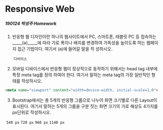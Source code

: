 # Responsive Web

##### 190124 박성주 Homework



1. 반응형 웹 디자인이란 하나의 웹사이트에서 PC, 스마트폰, 태블릿 PC 등 접속하는 _____(a)_____에 따라 가로
   폭이나 배치를 변경하여 가독성을 높이도록 하는 웹페이지 접근 기법이다. 여기서 (a)에 들어갈 말을 작
   성하시오.

   ​	`디바이스`



2. 모바일 디바이스에서 반응형 웹이 정상적으로 동작하기 위해서는 head tag 내부에 특정 meta tag를 정의
    하여야 한다. 여기서 말하는 meta tag의 가장 일반적인 형태를 작성하시오.

  ```html
  <meta name="viewport" content="width=device-width, initial-scale=1.0">
  ```

  



3. Bootstrap에서는 총 5개의 반응형 그룹으로 나누어 화면 크기별로 다른 Layout이 표시된다. 여기서 말하는
   5개의 그룹을 구분 짓는 화면 크기의 가로 해상도 4가지를 px단위로 작성하시오.

​	`540 px` `720 px` `960 px` `1140 px`
